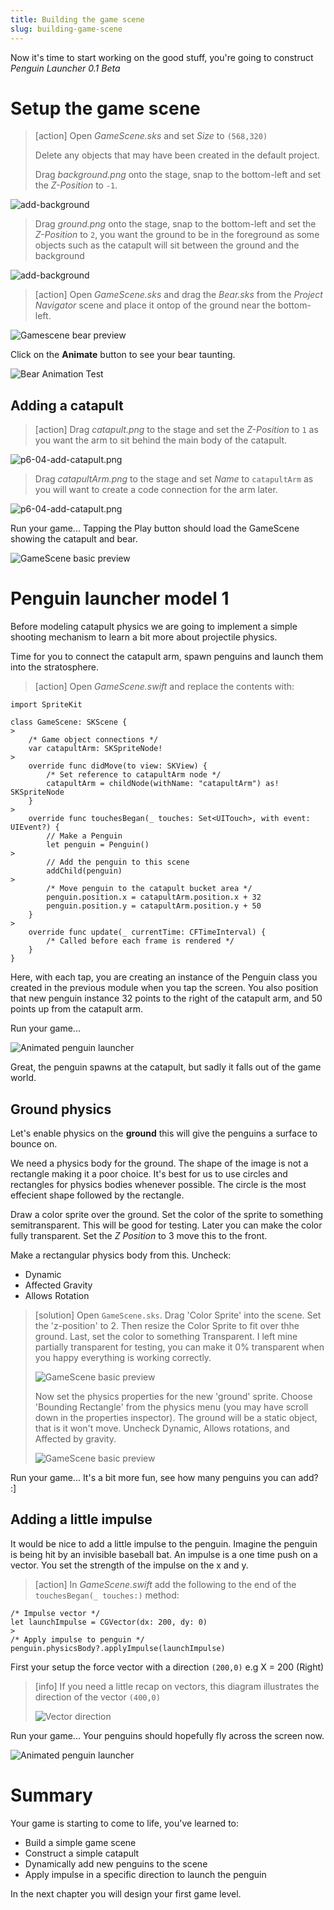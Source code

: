 ```yaml
---
title: Building the game scene
slug: building-game-scene
---
```


Now it's time to start working on the good stuff, you're going to 
construct *Penguin Launcher 0.1 Beta*

# Setup the game scene

> [action]
> Open *GameScene.sks* and set *Size* to `(568,320)`
>
> Delete any objects that may have been created in the default project.
>
> Drag *background.png* onto the stage, snap to the bottom-left and set 
> the *Z-Position* to `-1`.
>

![add-background](../Tutorial-Images/p6-01-add-background.png)

> Drag *ground.png* onto the stage, snap to the bottom-left and set the 
> *Z-Position* to `2`, you want the ground to be in the foreground as 
> some objects such as the catapult will sit between the ground and the 
> background
>

![add-background](../Tutorial-Images/p6-02-add-ground.png)

> [action]
> Open *GameScene.sks* and drag the *Bear.sks* from the *Project 
> Navigator* scene and place it ontop of the ground near the bottom-left.
> 

![Gamescene bear preview](../Tutorial-Images/p6-03-add-bear.png)

Click on the **Animate** button to see your bear taunting.

![Bear Animation Test](../Tutorial-Images/p6-04-bear-animation.gif)

## Adding a catapult

> [action]
> Drag *catapult.png* to the stage and set the *Z-Position* to `1` as 
> you want the arm to sit behind the main body of the catapult.

![p6-04-add-catapult.png](../Tutorial-Images/p6-04-add-catapult.png)

> Drag *catapultArm.png* to the stage and set *Name* to `catapultArm` 
> as you will want to create a code connection for the arm later.
>

![p6-04-add-catapult.png](../Tutorial-Images/p6-04-add-catapult-arm.png)

Run your game... Tapping the Play button should load the GameScene showing the catapult 
and bear. 

![GameScene basic preview](../Tutorial-Images/p6-04-test.gif)

# Penguin launcher model 1

Before modeling catapult physics we are going to implement a simple 
shooting mechanism to learn a bit more about projectile physics.

Time for you to connect the catapult arm, spawn penguins and launch 
them into the stratosphere.

> [action]
> Open *GameScene.swift* and replace the contents with:
>
```
import SpriteKit

class GameScene: SKScene {
>    
    /* Game object connections */
    var catapultArm: SKSpriteNode!
>    
    override func didMove(to view: SKView) {
        /* Set reference to catapultArm node */
        catapultArm = childNode(withName: "catapultArm") as! SKSpriteNode
    }
>    
    override func touchesBegan(_ touches: Set<UITouch>, with event: UIEvent?) {
        // Make a Penguin
        let penguin = Penguin()
>        
        // Add the penguin to this scene
        addChild(penguin)
>
        /* Move penguin to the catapult bucket area */
        penguin.position.x = catapultArm.position.x + 32
        penguin.position.y = catapultArm.position.y + 50
    }
>        
    override func update(_ currentTime: CFTimeInterval) {
        /* Called before each frame is rendered */
    }
}
```
>

Here, with each tap, you are creating an instance of the Penguin class you created in 
the previous module when you tap the screen. You also position that new penguin instance 
32 points to the right of the catapult arm, and 50 points up from the catapult arm. 

Run your game...

![Animated penguin launcher](../Tutorial-Images/p6-06-peguin-test.gif)

Great, the penguin spawns at the catapult, but sadly it falls out of the game world.

## Ground physics

Let's enable physics on the **ground** this will give the penguins a surface to 
bounce on. 

We need a physics body for the ground. The shape of the image is not a 
rectangle making it a poor choice. It's best for us to use circles and rectangles for 
physics bodies whenever possible. The circle is the most effecient shape followed by the 
rectangle. 

Draw a color sprite over the ground. Set the color of the sprite to something semitransparent. 
This will be good for testing. Later you can make the color fully transparent. Set the 
*Z Position* to 3 move this to the front. 

Make a rectangular physics body from this. Uncheck: 

- Dynamic 
- Affected Gravity
- Allows Rotation

> [solution]
> Open `GameScene.sks`. Drag 'Color Sprite' into the scene. Set the 'z-position' to 2. 
> Then resize the Color Sprite to fit over thhe ground. Last, set the color to something 
> Transparent. I left mine partially transparent for testing, you can make it 0% 
> transparent when you happy everything is working correctly. 
> 
> ![GameScene basic preview](../Tutorial-Images/p6-07-ground-physics.png)
>
> Now set the physics properties for the new 'ground' sprite. Choose 'Bounding Rectangle'
> from the physics menu (you may have scroll down in the properties inspector). The 
> ground will be a static object, that is it won't move. Uncheck Dynamic, Allows rotations, 
> and Affected by gravity. 
> 
> ![GameScene basic preview](../Tutorial-Images/p6-071-ground-physics.png)
>

Run your game... It's a bit more fun, see how many penguins you can add? :]

## Adding a little impulse

It would be nice to add a little impulse to the penguin. Imagine the penguin is being 
hit by an invisible baseball bat. An impulse is a one time push on a vector. You 
set the strength of the impulse on the x and y. 

> [action]
> In *GameScene.swift* add the following to the end of the `touchesBegan(_ touches:)` method:
>
```
/* Impulse vector */
let launchImpulse = CGVector(dx: 200, dy: 0)
>
/* Apply impulse to penguin */
penguin.physicsBody?.applyImpulse(launchImpulse)
```
>

First your setup the force vector with a direction `(200,0)` e.g X = 200 (Right)

> [info]
> If you need a little recap on vectors, this diagram illustrates the direction of the 
> vector `(400,0)`
>
> ![Vector direction](../Tutorial-Images/vector_impulse.gif)
>

Run your game... Your penguins should hopefully fly across the screen now.

![Animated penguin launcher](../Tutorial-Images/p6-08-launch-penguin.gif)

# Summary

Your game is starting to come to life, you've learned to:

- Build a simple game scene
- Construct a simple catapult
- Dynamically add new penguins to the scene
- Apply impulse in a specific direction to launch the penguin

In the next chapter you will design your first game level.
